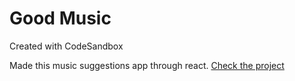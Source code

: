 # Good Music
Created with CodeSandbox

Made this music suggestions app through react.
[Check the project](https://nuwj9.csb.app/)
